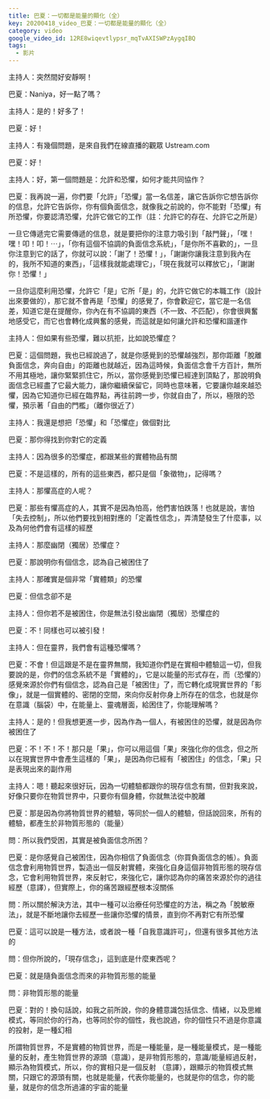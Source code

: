 ```yaml
---
title: 巴夏：一切都是能量的顯化（全）
key: 20200418_video_巴夏：一切都是能量的顯化（全）
category: video
google_video_id: 12RE8wiqevtlypsr_mqTvAXISWPzAygqIBQ
tags:
  - 影片
---
```


主持人：突然間好安靜啊！

巴夏：Naniya，好一點了嗎？

主持人：是的！好多了！

巴夏：好！

主持人：有幾個問題，是來自我們在線直播的觀眾 Ustream.com

巴夏：好！

主持人：好，第一個問題是：允許和恐懼，如何才能共同協作？

巴夏：我再說一遍，你們要「允許」「恐懼」當一名信差，讓它告訴你它想告訴你的信息，允許它告訴你，你有個負面信念，就像我之前說的，你不能對「恐懼」有所恐懼，你要認清恐懼，允許它做它的工作（註：允許它的存在、允許它之所是）

一旦它傳遞完它需要傳遞的信息，就是要把你的注意力吸引到「敲門聲」，「嘿！嘿！叩！叩！⋯」，「你有這個不協調的負面信念系統」，「是你所不喜歡的」，一旦你注意到它的話了，你就可以說：「謝了！恐懼！」，「謝謝你讓我注意到我內在的，我所不知道的東西」，「這樣我就能處理它」，「現在我就可以釋放它」，「謝謝你！恐懼！」

一旦你這麼利用恐懼，允許它「是」它所「是」的，允許它做它的本職工作（設計出來要做的），那它就不會再是「恐懼」的感覺了，你會歡迎它，當它是一名信差，知道它是在提醒你，你內在有不協調的東西（不一致、不匹配），你會很興奮地感受它，而它也會轉化成興奮的感覺，而這就是如何讓允許和恐懼和諧運作

主持人：但如果有些恐懼，難以抗拒，比如說恐懼症？

巴夏：這個問題，我也已經說過了，就是你感覺到的恐懼越強烈，那你距離「脫離負面信念，奔向自由」的距離也就越近，因為這時候，負面信念會千方百計，無所不用其極地，讓你緊緊抓住它，所以，當你感覺到恐懼已經達到頂點了，那說明負面信念已經盡了它最大能力，讓你繼續保留它，同時也意味著，它要讓你越來越恐懼，因為它知道你已經在臨界點，再往前跨一步，你就自由了，所以，極限的恐懼，預示著「自由的門檻」（離你很近了）

主持人：我還是想把「恐懼」和「恐懼症」做個對比

巴夏：那你得找到你對它的定義

主持人：因為很多的恐懼症，都跟某些的實體物品有關

巴夏：不是這樣的，所有的這些東西，都只是個「象徵物」，記得嗎？

主持人：那懼高症的人呢？

巴夏：那些有懼高症的人，其實不是因為怕高，他們害怕跌落！也就是說，害怕「失去控制」，所以他們要找到相對應的「定義性信念」，弄清楚發生了什麼事，以及為何他們會有這樣的經歷

主持人：那麼幽閉（獨居）恐懼症？

巴夏：那說明你有個信念，認為自己被困住了

主持人：那確實是個非常「實體類」的恐懼

巴夏：但信念卻不是

主持人：但你若不是被困住，你是無法引發出幽閉（獨居）恐懼症的

巴夏：不！同樣也可以被引發！

主持人：但在靈界，我們會有這種恐懼嗎？

巴夏：不會！但這跟是不是在靈界無關，我知道你們是在實相中體驗這一切，但我要說的是，你們的信念系統不是「實體的」，它是以能量的形式存在，而（恐懼的）感覺來源於你們有個信念，認為自己是「被困住」了，而它轉化成現實世界的「影像」，就是一個實體的、密閉的空間，來向你反射你身上所存在的信念，也就是你在意識（腦袋）中，在能量上、靈魂層面，給困住了，你能理解嗎？

主持人：是的！但我想更進一步，因為作為一個人，有被困住的恐懼，就是因為你被困住了

巴夏：不！不！不！那只是「果」，你可以用這個「果」來強化你的信念，但之所以在現實世界中會產生這樣的「果」，是因為你已經有「被困住」的信念，「果」只是表現出來的副作用

主持人：嗯！聽起來很好玩，因為一切體驗都跟你的現存信念有關，但對我來說，好像只要你在物質世界中，只要你有個身體，你就無法從中脫離

巴夏：那是因為你將物質世界的體驗，等同於一個人的體驗，但話說回來，所有的體驗，都產生於非物質形態的（能量）

問：所以我們受困，其實是被負面信念所困？

巴夏：是你感覺自己被困住，因為你相信了負面信念（你買負面信念的帳）。負面信念會利用物質世界，製造出一個反射實體，來強化自身這個非物質形態的現存信念，它會利用物質世界，來反射它，來強化它，讓你認為你的痛苦來源於你的過往經歷（意譯），但實際上，你的痛苦跟經歷根本沒關係

問：所以關於解決方法，其中一種可以治療任何恐懼症的方法，稱之為「脫敏療法」，就是不斷地讓你去經歷一些讓你恐懼的情景，直到你不再對它有所恐懼

巴夏：這可以說是一種方法，或者說一種「自我意識許可」，但還有很多其他方法的

問：但你所說的，「現存信念」，這到底是什麼東西呢？

巴夏：就是隨負面信念而來的非物質形態的能量

問：非物質形態的能量

巴夏：對的！換句話說，如我之前所說，你的身體意識包括信念、情緒，以及思維模式，等同於你的行為，也等同於你的個性，我也說過，你的個性只不過是你意識的投射，是一種幻相

所謂物質世界，不是實體的物質世界，而是一種能量，是一種能量模式，是一種能量的反射，產生物質世界的源頭（意識），是非物質形態的，意識/能量經過反射，顯示為物質模式，所以，你的實相只是一個反射 （意譯），跟顯示的物質模式無關，只跟它的源頭有關，也就是能量，代表你能量的，也就是你的信念，你的能量，就是你的信念所過濾的宇宙的能量
